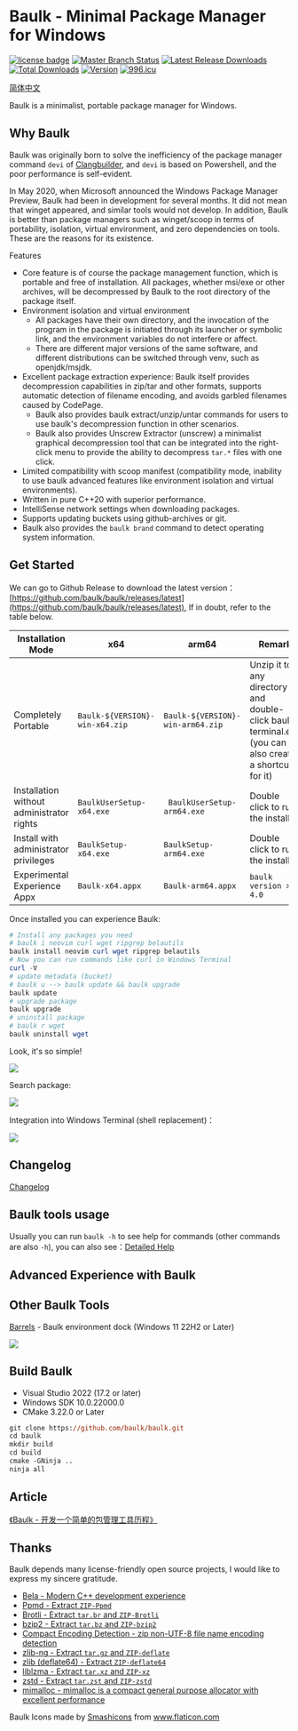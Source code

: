 # Baulk - Minimal Package Manager for Windows

[![license badge](https://img.shields.io/github/license/baulk/baulk.svg)](LICENSE)
[![Master Branch Status](https://github.com/baulk/baulk/workflows/BaulkCI/badge.svg)](https://github.com/baulk/baulk/actions)
[![Latest Release Downloads](https://img.shields.io/github/downloads/baulk/baulk/latest/total.svg)](https://github.com/baulk/baulk/releases/latest)
[![Total Downloads](https://img.shields.io/github/downloads/baulk/baulk/total.svg)](https://github.com/baulk/baulk/releases)
[![Version](https://img.shields.io/github/v/release/baulk/baulk)](https://github.com/baulk/baulk/releases/latest)
[![996.icu](https://img.shields.io/badge/link-996.icu-red.svg)](https://996.icu)


[简体中文](./README.zh-CN.md)

Baulk is a minimalist, portable package manager for Windows. 

## Why Baulk

Baulk was originally born to solve the inefficiency of the package manager command `devi` of [Clangbuilder](https://github.com/fstudio/clangbuilder), and `devi` is based on Powershell, and the poor performance is self-evident. 

In May 2020, when Microsoft announced the Windows Package Manager Preview, Baulk had been in development for several months. It did not mean that winget appeared, and similar tools would not develop. In addition, Baulk is better than package managers such as winget/scoop in terms of portability, isolation, virtual environment, and zero dependencies on tools. These are the reasons for its existence. 

Features
+  Core feature is of course the package management function, which is portable and free of installation. All packages, whether msi/exe or other archives, will be decompressed by Baulk to the root directory of the package itself. 
+  Environment isolation and virtual environment 
    +  All packages have their own directory, and the invocation of the program in the package is initiated through its launcher or symbolic link, and the environment variables do not interfere or affect. 
    +  There are different major versions of the same software, and different distributions can be switched through venv, such as openjdk/msjdk. 
+  Excellent package extraction experience: Baulk itself provides decompression capabilities in zip/tar and other formats, supports automatic detection of filename encoding, and avoids garbled filenames caused by CodePage. 
    +  Baulk also provides baulk extract/unzip/untar commands for users to use baulk's decompression function in other scenarios.
    +  Baulk also provides Unscrew Extractor (unscrew) a minimalist graphical decompression tool that can be integrated into the right-click menu to provide the ability to decompress `tar.*` files with one click. 
+  Limited compatibility with scoop manifest (compatibility mode, inability to use baulk advanced features like environment isolation and virtual environments). 
+  Written in pure C++20 with superior performance.
+  IntelliSense network settings when downloading packages.
+  Supports updating buckets using github-archives or git.
+  Baulk also provides the `baulk brand` command to detect operating system information.

## Get Started

We can go to Github Release to download the latest version：[https://github.com/baulk/baulk/releases/latest](https://github.com/baulk/baulk/releases/latest), If in doubt, refer to the table below. 

|Installation Mode|x64|arm64|Remark|
|---|---|---|---|
|Completely Portable|`Baulk-${VERSION}-win-x64.zip`|`Baulk-${VERSION}-win-arm64.zip`|Unzip it to any directory and double-click baulk-terminal.exe (you can also create a shortcut for it)|
|Installation without administrator rights|`BaulkUserSetup-x64.exe`|` BaulkUserSetup-arm64.exe`|Double click to run the installer|
|Install with administrator privileges|`BaulkSetup-x64.exe`|`BaulkSetup-arm64.exe`|Double click to run the installer|
|Experimental Experience Appx|`Baulk-x64.appx`|`Baulk-arm64.appx`|`baulk version > 4.0`|


Once installed you can experience Baulk:

```powershell
# Install any packages you need
# baulk i neovim curl wget ripgrep belautils
baulk install neovim curl wget ripgrep belautils
# Now you can run commands like curl in Windows Terminal 
curl -V
# update metadata (bucket)
# baulk u --> baulk update && baulk upgrade
baulk update
# upgrade package
baulk upgrade
# uninstall package
# baulk r wget
baulk uninstall wget
```

Look, it's so simple! 

![](./docs/images/getstarted.png)

Search package:

![](./docs/images/baulksearch.png)

Integration into Windows Terminal (shell replacement)：

![](./docs/images/onterminal.png)

## Changelog

[Changelog](./docs/changelog.md)

## Baulk tools usage

Usually you can run `baulk -h` to see help for commands (other commands are also `-h`), you can also see：[Detailed Help](./docs/help.md)

## Advanced Experience with Baulk

## Other Baulk Tools

[Barrels](https://github.com/baulk/barrels) - Baulk environment dock (Windows 11 22H2 or Later)

![](./docs/images/barrels.png)

## Build Baulk

+  Visual Studio 2022 (17.2 or later)
+  Windows SDK 10.0.22000.0
+  CMake 3.22.0 or Later

```ps
git clone https://github.com/baulk/baulk.git
cd baulk
mkdir build
cd build
cmake -GNinja ..
ninja all
```

## Article

[《Baulk - 开发一个简单的包管理工具历程》](https://forcemz.net/toolset/2020/07/18/Baulk/)

## Thanks

Baulk depends many license-friendly open source projects, I would like to express my sincere gratitude. 

+   [Bela - Modern C++ development experience](https://github.com/fcharlie/bela.git)
+   [Ppmd - Extract `ZIP-Ppmd`](https://www.7-zip.org/sdk.html)
+   [Brotli - Extract `tar.br` and `ZIP-Brotli`](https://github.com/google/brotli)
+   [bzip2 - Extract `tar.bz` and `ZIP-bzip2`](https://sourceware.org/bzip2/)
+   [Compact Encoding Detection - zip non-UTF-8 file name encoding detection](https://github.com/google/compact_enc_det)
+   [zlib-ng - Extract `tar.gz` and `ZIP-deflate`](https://github.com/zlib-ng/zlib-ng)
+   [zlib (deflate64) - Extract `ZIP-deflate64`](https://github.com/madler/zlib/tree/master/contrib/infback9)
+   [liblzma - Extract `tar.xz` and `ZIP-xz`](https://tukaani.org/xz/)
+   [zstd - Extract `tar.zst` and `ZIP-zstd`](https://github.com/facebook/zstd)
+   [mimalloc - mimalloc is a compact general purpose allocator with excellent performance](https://github.com/microsoft/mimalloc)

<div>Baulk Icons made by <a href="https://www.flaticon.com/authors/smashicons" title="Smashicons">Smashicons</a> from <a href="https://www.flaticon.com/" title="Flaticon">www.flaticon.com</a></div>


